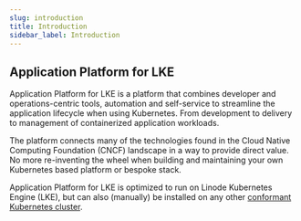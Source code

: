 ```yaml
---
slug: introduction
title: Introduction
sidebar_label: Introduction
---
```


## Application Platform for LKE

Application Platform for LKE is a platform that combines developer and operations-centric tools, automation and self-service to streamline the application lifecycle when using Kubernetes. From development to delivery to management of containerized application workloads.

The platform connects many of the technologies found in the Cloud Native Computing Foundation (CNCF) landscape in a way to provide direct value. No more re-inventing the wheel when building and maintaining your own Kubernetes based platform or bespoke stack.

Application Platform for LKE is optimized to run on Linode Kubernetes Engine (LKE), but can also (manually) be installed on any other [conformant Kubernetes cluster](https://www.cncf.io/training/certification/software-conformance/).
